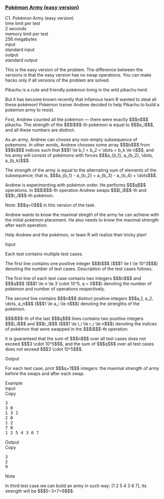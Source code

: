 <h3><a href="https://codeforces.com/contest/1420/problem/C1" target="_blank" rel="noopener noreferrer">Pokémon Army (easy version)</a></h3>

<div class="header"><div class="title">C1. Pokémon Army (easy version)</div><div class="time-limit"><div class="property-title">time limit per test</div>2 seconds</div><div class="memory-limit"><div class="property-title">memory limit per test</div>256 megabytes</div><div class="input-file input-standard"><div class="property-title">input</div>standard input</div><div class="output-file output-standard"><div class="property-title">output</div>standard output</div></div><div><p><span class="tex-font-style-bf">This is the easy version of the problem. The difference between the versions is that the easy version has no swap operations. You can make hacks only if all versions of the problem are solved.</span></p><p>Pikachu is a cute and friendly pokémon living in the wild pikachu herd.</p><p>But it has become known recently that infamous team R wanted to steal all these pokémon! Pokémon trainer Andrew decided to help Pikachu to build a pokémon army to resist.</p><p>First, Andrew counted all the pokémon — there were exactly $$$n$$$ pikachu. The strength of the $$$i$$$-th pokémon is equal to $$$a_i$$$, and all these numbers are distinct.</p><p>As an army, Andrew can choose any non-empty subsequence of pokemons. In other words, Andrew chooses some array $$$b$$$ from $$$k$$$ indices such that $$$1 \le b_1 < b_2 < \dots < b_k \le n$$$, and his army will consist of pokémons with forces $$$a_{b_1}, a_{b_2}, \dots, a_{b_k}$$$.</p><p>The strength of the army is equal to the alternating sum of elements of the subsequence; that is, $$$a_{b_1} - a_{b_2} + a_{b_3} - a_{b_4} + \dots$$$.</p><p>Andrew is experimenting with pokémon order. He performs $$$q$$$ operations. In $$$i$$$-th operation Andrew swaps $$$l_i$$$-th and $$$r_i$$$-th pokémon.</p><p><span class="tex-font-style-bf">Note: $$$q=0$$$ in this version of the task.</span></p><p>Andrew wants to know the maximal stregth of the army he can achieve with the initial pokémon placement. He also needs to know the maximal strength after each operation.</p><p>Help Andrew and the pokémon, or team R will realize their tricky plan!</p></div><div class="input-specification"><div class="section-title">Input</div><p>Each test contains multiple test cases.</p><p>The first line contains one positive integer $$$t$$$ ($$$1 \le t \le 10^3$$$) denoting the number of test cases. Description of the test cases follows.</p><p>The first line of each test case contains two integers $$$n$$$ and $$$q$$$ ($$$1 \le n \le 3 \cdot 10^5, q = 0$$$) denoting the number of pokémon and number of operations respectively.</p><p>The second line contains $$$n$$$ distinct positive integers $$$a_1, a_2, \dots, a_n$$$ ($$$1 \le a_i \le n$$$) denoting the strengths of the pokémon.</p><p>$$$i$$$-th of the last $$$q$$$ lines contains two positive integers $$$l_i$$$ and $$$r_i$$$ ($$$1 \le l_i \le r_i \le n$$$) denoting the indices of pokémon that were swapped in the $$$i$$$-th operation.</p><p>It is guaranteed that the sum of $$$n$$$ over all test cases does not exceed $$$3 \cdot 10^5$$$, and the sum of $$$q$$$ over all test cases does not exceed $$$3 \cdot 10^5$$$. </p></div><div class="output-specification"><div class="section-title">Output</div><p>For each test case, print $$$q+1$$$ integers: the maximal strength of army before the swaps and after each swap.</p></div><div class="sample-tests"><div class="section-title">Example</div><div class="sample-test"><div class="input"><div class="title">Input<div title="Copy" data-clipboard-target="#id00972518845783202" id="id009983442907863137" class="input-output-copier">Copy</div></div><pre id="id00972518845783202">3
3 0
1 3 2
2 0
1 2
7 0
1 2 5 4 3 6 7
</pre></div><div class="output"><div class="title">Output<div title="Copy" data-clipboard-target="#id009790314425559715" id="id009938093402178892" class="input-output-copier">Copy</div></div><pre id="id009790314425559715">3
2
9
</pre></div></div></div><div class="note"><div class="section-title">Note</div><p>In third test case we can build an army in such way: [1 2 <span class="tex-font-style-bf">5</span> 4 <span class="tex-font-style-bf">3</span> 6 <span class="tex-font-style-bf">7</span>], its strength will be $$$5−3+7=9$$$.</p></div>